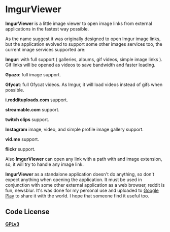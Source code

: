 **ImgurViewer**
===========
 
**ImgurViewer** is a little image viewer to open image links from external applications in the fastest way possible.

As the name suggest it was originally designed to open Imgur image links, but the application evolved to support some other images services too, the current image services supported are:

**Imgur**: with full support ( galleries, albums, gif videos, simple image links ). Gif links will be opened as videos to save bandwidth and faster loading.

**Gyazo**: full image support.

**Gfycat**: full Gfycat videos. As Imgur, it will load videos instead of gifs when possible.

**i.reddituploads.com** support.

**streamable.com** support.

**twitch clips** support.

**Instagram** image, video, and simple profile image gallery support.

**vid.me** support.

**flickr** support.

Also **ImgurViewer** can open any link with a path with and image extension, so, it will try to handle any image link.

**ImgurViewer** as a standalone application doesn't do anything, so don't expect anything when opening the application. 
It must be used in conjunction with some other external application as a web browser, reddit is fun, newsblur. 
It's was done for my personal use and uploaded to [Google Play](https://play.google.com/store/apps/details?id=com.ensoft.imgurviewer) to share it with the world. I hope that someone find it useful too.


## **Code License**

**[GPLv3](http://www.gnu.org/licenses/gpl-3.0.en.html)**

